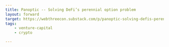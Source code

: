 ```yaml
---
title: Panoptic -- Solving DeFi’s perennial option problem
layout: forward
target: https://webthreecon.substack.com/p/panoptic-solving-defis-perennial
tags:
    - venture-capital
    - crypto

---
```

